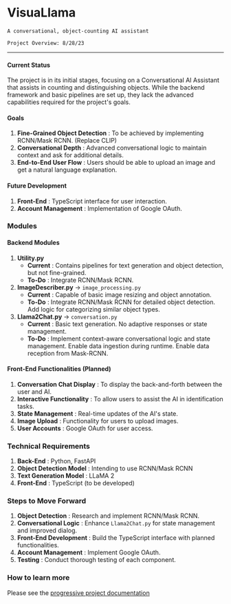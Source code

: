 # VisuaLlama

`A conversational, object-counting AI assistant`

`Project Overview: 8/28/23`

---

#### Current Status

The project is in its initial stages, focusing on a Conversational AI Assistant that assists in counting and distinguishing objects. While the backend framework and basic pipelines are set up, they lack the advanced capabilities required for the project's goals.

#### Goals

1. **Fine-Grained Object Detection** : To be achieved by implementing RCNN/Mask RCNN. (Replace CLIP)
2. **Conversational Depth** : Advanced conversational logic to maintain context and ask for additional details.
3. **End-to-End User Flow** : Users should be able to upload an image and get a natural language explanation.

#### Future Development

1. **Front-End** : TypeScript interface for user interaction.
2. **Account Management** : Implementation of Google OAuth.

### Modules

#### Backend Modules

1. **Utility.py**
   * **Current** : Contains pipelines for text generation and object detection, but not fine-grained.
   * **To-Do** : Integrate RCNN/Mask RCNN.
2. **ImageDescriber.py** -> `image_processing.py`
   * **Current** : Capable of basic image resizing and object annotation.
   * **To-Do** : Integrate RCNN/Mask RCNN for detailed object detection. Add logic for categorizing similar object types.
3. **Llama2Chat.py** -> `conversation.py`
   * **Current** : Basic text generation. No adaptive responses or state management.
   * **To-Do** : Implement context-aware conversational logic and state management. Enable data ingestion during runtime. Enable data reception from Mask-RCNN.

#### Front-End Functionalities (Planned)

1. **Conversation Chat Display** : To display the back-and-forth between the user and AI.
2. **Interactive Functionality** : To allow users to assist the AI in identification tasks.
3. **State Management** : Real-time updates of the AI's state.
4. **Image Upload** : Functionality for users to upload images.
5. **User Accounts** : Google OAuth for user access.

### Technical Requirements

1. **Back-End** : Python, FastAPI
2. **Object Detection Model** : Intending to use RCNN/Mask RCNN
3. **Text Generation Model** : LLaMA 2
4. **Front-End** : TypeScript (to be developed)

### Steps to Move Forward

1. **Object Detection** : Research and implement RCNN/Mask RCNN.
2. **Conversational Logic** : Enhance `Llama2Chat.py` for state management and improved dialog.
3. **Front-End Development** : Build the TypeScript interface with planned functionalities.
4. **Account Management** : Implement Google OAuth.
5. **Testing** : Conduct thorough testing of each component.

### How to learn more

Please see the [progressive project documentation](documents/)
